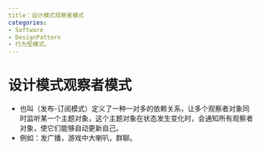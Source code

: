```yaml
---
title：设计模式观察者模式
categories:
- Software
- DesignPattern
- 行为型模式。
---
```

# 设计模式观察者模式

- 也叫（发布-订阅模式）定义了一种一对多的依赖关系，让多个观察者对象同时监听某一个主题对象，这个主题对象在状态发生变化时，会通知所有观察者对象，使它们能够自动更新自己。
- 例如：发广播，游戏中大喇叭，群聊。